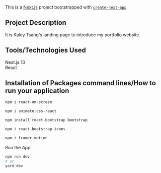 This is a [Next.js](https://nextjs.org/) project bootstrapped with [`create-next-app`](https://github.com/vercel/next.js/tree/canary/packages/create-next-app).


## Project Description
It is Kaley Tsang's landing page to introduce my portfolio website.

## Tools/Technologies Used

Next.js 13
<br />
React
<br />


## Installation of Packages command lines/How to run your application

```bash
npm i react-on-screen
```

```bash
npm i animate.css-react
```

```bash
npm install react-bootstrap bootstrap
```

```bash
npm i react-bootstrap-icons
```

```bash
npm i framer-motion
```




Run the App

```bash
npm run dev
# or
yarn dev
```
